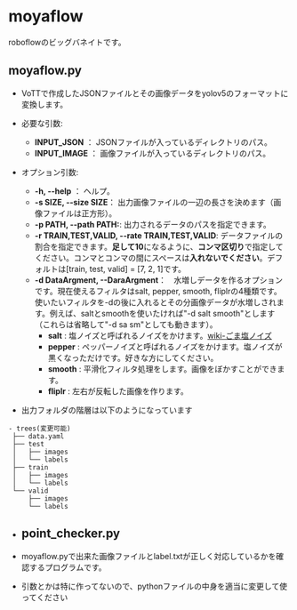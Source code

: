 # moyaflow

roboflowのビッグバネイトです。

## moyaflow.py

- VoTTで作成したJSONファイルとその画像データをyolov5のフォーマットに変換します。

- 必要な引数:

  - **INPUT_JSON** ：           JSONファイルが入っているディレクトリのパス。
  - **INPUT_IMAGE** ：          画像ファイルが入っているディレクトリのパス。

- オプション引数:

  - **-h, --help**    ：        ヘルプ。
  - **-s SIZE, --size SIZE**：  出力画像ファイルの一辺の長さを決めます（画像ファイルは正方形）。
  - **-p PATH, --path PATH:**: 出力されるデータのパスを指定できます。
  - **-r TRAIN,TEST,VALID, --rate TRAIN,TEST,VALID**: データファイルの割合を指定できます。**足して10**になるように、**コンマ区切り**で指定してください。コンマとコンマの間にスペースは**入れないでください**。デフォルトは\[train, test, valid\] = [7, 2, 1]です。
  - **-d DataArgment, --DaraArgment**：　水増しデータを作るオプションです。現在使えるフィルタはsalt, pepper, smooth, fliplrの4種類です。使いたいフィルタを-dの後に入れるとその分画像データが水増しされます。例えば、saltとsmoothを使いたければ"-d salt smooth"とします（これらは省略して"-d sa sm"としても動きます）。
    - **salt** : 塩ノイズと呼ばれるノイズをかけます。[wiki-ごま塩ノイズ](https://ja.wikipedia.org/wiki/%E3%81%94%E3%81%BE%E5%A1%A9%E3%83%8E%E3%82%A4%E3%82%BA)
    - **pepper** : ペッパーノイズと呼ばれるノイズをかけます。塩ノイズが黒くなっただけです。好きな方にしてください。
    - **smooth** : 平滑化フィルタ処理をします。画像をぼかすことができます。
    - **fliplr** : 左右が反転した画像を作ります。

 - 出力フォルダの階層は以下のようになっています
 ```
 - trees(変更可能)
  ├── data.yaml
  ├── test
  │   ├── images
  │   └── labels
  ├── train
  │   ├── images
  │   └── labels
  └── valid
      ├── images
      └── labels
```

- ## point_checker.py

- moyaflow.pyで出来た画像ファイルとlabel.txtが正しく対応しているかを確認するプログラムです。

- 引数とかは特に作ってないので、pythonファイルの中身を適当に変更して使ってください
